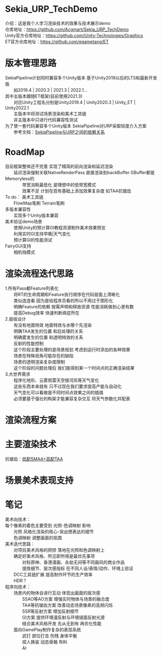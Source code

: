 # Sekia_URP_TechDemo
介绍：这是我个人学习渲染技术的效果与技术展示demo  
仓库地址：https://github.com/Acgmart/Sekia_URP_TechDemo  
Unity官方仓库地址：https://github.com/Unity-Technologies/Graphics  
ET官方仓库地址：https://github.com/egametang/ET  

# 版本管理思路
SekiaPipeline计划同时兼容多个Unity版本 基于Unity2019以后的LTS和最新开发版  
　　如2019.4 | 2020.3 | 2021.3 | 2022.1...  
其中主版本跟随ET框架(目前使用2021.3)  
　　对应Unity工程名分别是Unity2019.4 | Unity2020.3 | Unity_ET | Unity2022.1  
　　主版本中将测试场景渲染和美术工具链  
　　非主版本中只进行代码兼容性测试  
为了使一套代码兼容多个Unity版本 SekiaPipeline对URP采取轻度介入方案  
　　参考文档：[SekiaPipeline与URP之间的依赖关系](Docs/URP管线流程/SekiaPipeline注意点.md)

# RoadMap
目前框架整体还不完善 实现了精简的前向渲染和延迟渲染  
　　延迟渲染强制关联NativeRenderPass 直接渲染到backBuffer GBuffer都是Memoryless的  
　　　　带宽消耗最低化 是理想中的低带宽模式  
　　　　效果不足 计划在现有基础上添加效果复杂度 如TAA抗锯齿  
To do： 
美术工具链  
　　FlowMap笔刷 Terrain笔刷  
多版本兼容性  
　　实现多个Unity版本兼容  
美术验证demo场景  
　　使用Unity的预计算GI教程资源制作美术效果预览  
　　利用实时GI支持早晚|天气变化  
　　预计算GI的性能测试  
FairyGUI支持  
　　相机栈模式  

# 渲染流程迭代思路
1.所有Pass都Feature列表化  
　　将RT的生命周期和Feature执行顺序在代码层面上清晰化  
　　类似连连看 因为是给程序员看的所以不用过于图形化  
　　明确Feature的依赖 按需声明和释放资源 性能消耗做到心里有数  
　　提高Debug效率 快速判断病症所在   
2.层级设计  
　　有没有地面特效 地面特效与水哪个先渲染  
　　明确TAA发生的位置 和后处理的关系  
　　明确雾发生的位置 和透明特效的关系  
　　反射的性能控制  
　　这个阶段主要处理的是场景规划 考虑到运行时添加的各种效果  
　　场景在特殊视角可能存在的缺陷  
　　场景的透明渲染复杂度限制  
　　这个阶段的问题处理后 我们能得到某一个时间点的正确渲染结果  
3.大世界需求  
　　程序化地形、云雾雨雷天空银河风等天气变化  
　　这些东西本来就有 只不过现在我们要求提高产能与自动化  
　　天气变化可以看做是不同时间点效果之间的插值  
　　必须要基于强壮的构架才能兼容复杂交互 将天气参数化并配表  

# 渲染流程方案


# 主要渲染技术
抗锯齿：[低配SMAA+高配TAA](Docs/抗锯齿方案.md)  

# 场景美术表现支持

# 笔记
美术向技术：  
每个像素的着色主要受到 光照-色调映射 影响  
　　光照 风格化渲染的核心-突出想表达的细节　　  
　　色调映射 调整画面的氛围  
美术迭代思路：  
　　对项目美术风格的把控 落地在光照和色调映射上  
　　确定好美术风格、所见即所得是最优先事项  
　　　　对标原神、香港漫画、永劫无间等不同画风的商业作品  
　　　　提炼细节、层次感指标 在不同人设/表情/动作、环境上验证  
　　DCC工具链扩展 提高制作环节的生产效率  
　　HDR？  
程序向技术：  
　　场景内的物体会进行互动 体现出画面的层次感   
　　　　SSAO等AO方案 增强实时物体与场景的融合度   
　　　　TAA等抗锯齿方案 改善动态场景像素的高频闪烁   
　　　　SSR等反射方案 增加反射细节   
　　　　GI方案 提供环境漫反射与环境镜面反射光源   
　　　　结合美术风格开发 先从无到有 再优化性能   
　　面向GamePlay制作复杂的表现系统   
　　　　武打 部位打击 伤残 身体平衡   
　　　　捏人换装 动态骨骼 布料   
　　　　AI   
	